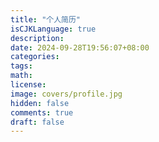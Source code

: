 ```yaml
---
title: "个人简历"
isCJKLanguage: true
description: 
date: 2024-09-28T19:56:07+08:00
categories:
tags:
math: 
license: 
image: covers/profile.jpg
hidden: false
comments: true
draft: false
---
```


